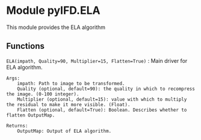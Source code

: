 Module pyIFD.ELA
================
This module provides the ELA algorithm

Functions
---------

    
`ELA(impath, Quality=90, Multiplier=15, Flatten=True)`
:   Main driver for ELA algorithm.
    
    Args:
        impath: Path to image to be transformed.
        Quality (optional, default=90): the quality in which to recompress the image. (0-100 integer).
        Multiplier (optional, default=15): value with which to multiply the residual to make it more visible. (Float).
        Flatten (optional, default=True): Boolean. Describes whether to flatten OutputMap.
    
    Returns:
        OutputMap: Output of ELA algorithm.